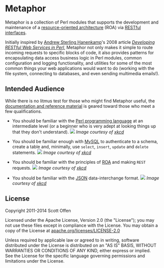 Metaphor
========

Metaphor is a collection of Perl modules that supports the development and maintenance of a [resource-oriented architecture](http://en.wikipedia.org/wiki/Resource-oriented_architecture) (ROA) via [RESTful interfaces](http://en.wikipedia.org/wiki/Representational_state_transfer).

Initially inspired by [Andrew Sterling Hanenkamp](http://www.onlamp.com/pub/au/3067)'s 2008 article *[Developing RESTful Web Services in Perl](http://www.onlamp.com/pub/a/onlamp/2008/02/19/developing-restful-web-services-in-perl.html)*, Metaphor not only makes it simple to route incoming requests to specific blocks of code, it also provides patterns for encapsulating data access business logic in Perl modules, common configuration and logging functionality, and utilities for some of the most common things your web applications would want to do (working with the file system, connecting to databases, and even sending multimedia emails!).

## Intended Audience ##

While there is no litmus test for those who might find Metaphor useful, the [documentation and reference material](https://github.com/scottoffen/Metaphor/wiki) is geared toward those who meet a few qualifications.

- You should be familiar with the [Perl programming language](http://www.perl.org) at an intermediate level (or a beginner who is very adept at looking things up that they don't understand).
![](http://imgs.xkcd.com/comics/11th_grade.png)
*Image courtesy of [xkcd](http://xkcd.com/519/)*

- You should be familiar enough with [MySQL](http://www.mysql.com) to authenticate to a schema, create a table and, minimally, use `select`, `insert`, `update` and `delete` statements.
![](http://imgs.xkcd.com/comics/exploits_of_a_mom.png)
*Image courtesy of [xkcd](http://xkcd.com/327/)*

- You should be familiar with the principles of [ROA](http://en.wikipedia.org/wiki/Resource-oriented_architecture) and making `REST` requests.
![](http://imgs.xkcd.com/comics/the_general_problem.png)
*Image courtesy of [xkcd](http://xkcd.com/974/)*

- You should be familiar with the [JSON](http://www.json.org/) data-interchange format.
![](http://imgs.xkcd.com/comics/standards.png)
*Image courtesy of [xkcd](http://xkcd.com/927/)*

## License ##

Copyright 2011-2014 Scott Offen

Licensed under the Apache License, Version 2.0 (the "License"); you may not use these files except in compliance with the License. You may obtain a copy of the License at [apache.org/licenses/LICENSE-2.0](http://www.apache.org/licenses/LICENSE-2.0)

Unless required by applicable law or agreed to in writing, software distributed under the License is distributed on an "AS IS" BASIS, WITHOUT WARRANTIES OR CONDITIONS OF ANY KIND, either express or implied. See the License for the specific language governing permissions and limitations under the License.
